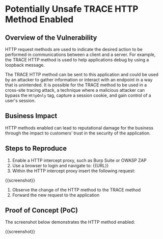 # Potentially Unsafe TRACE HTTP Method Enabled

## Overview of the Vulnerability

HTTP request methods are used to indicate the desired action to be performed in communications between a client and a server. For example, the TRACE HTTP method is used to help applications debug by using a loopback message.

The TRACE HTTP method can be sent to this application and could be used by an attacker to gather information or interact with an endpoint in a way that is unintended. It is possible for the TRACE method to be used in a cross-site tracing attack, a technique where a malicious attacker can bypass the `HttpOnly` tag, capture a session cookie, and gain control of a user's session.

## Business Impact

HTTP methods enabled can lead to reputational damage for the business through the impact to customers’ trust in the security of the application.

## Steps to Reproduce

1. Enable a HTTP intercept proxy, such as Burp Suite or OWASP ZAP
1. Use a browser to login and navigate to: {{URL}}
1. Within the HTTP intercept proxy insert the following request:

{{screenshot}}

1. Observe the change of the HTTP method to the TRACE method
1. Forward the new request to the application

## Proof of Concept (PoC)

The screenshot below demonstrates the HTTP method enabled:

{{screenshot}}
